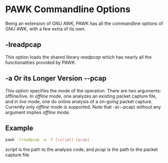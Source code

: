 # PAWK Commandline Options
Being an extension of GNU AWK, PAWK has all the commandline options of GNU AWK, with a few extra of its own.

## -lreadpcap
This option loads the shared library *readpcap* which has nearly all the functionalities provided by PAWK.

## -a Or its Longer Version --pcap
This option specifies the mode of the operation. There are two arguments: offline/live. In *offline* mode, one analyzes an existing packet capture file, and in *live* mode, one do online analysis of a on-going packet capture. Currently only *offline* mode is supported. Note that -a(--pcap) without any argument implies *offline* mode.

## Example
```bash
pawk -lreadpcap -a -f [script] [pcap]
```
*script* is the path to the analysis code, and *pcap* is the path to the packet capture file.

